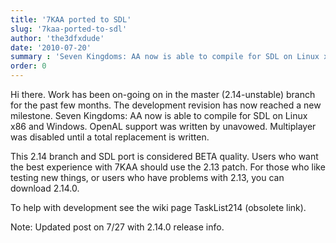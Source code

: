 ```yaml
---
title: '7KAA ported to SDL'
slug: '7kaa-ported-to-sdl'
author: 'the3dfxdude'
date: '2010-07-20'
summary : 'Seven Kingdoms: AA now is able to compile for SDL on Linux x86 and Windows.'
order: 0
---
```


Hi there.  Work has been on-going on in the master (2.14-unstable) branch for the past few months.  The development revision has now reached a new milestone. Seven Kingdoms: AA now is able to compile for SDL on Linux x86 and Windows.  OpenAL support was written by unavowed.  Multiplayer was disabled until a total replacement is written.

This 2.14 branch and SDL port is considered BETA quality.  Users who want the best experience with 7KAA should use the 2.13 patch.  For those who like testing new things, or users who have problems with 2.13, you can download 2.14.0.

To help with development see the wiki page TaskList214 (obsolete link).

Note: Updated post on 7/27 with 2.14.0 release info.

